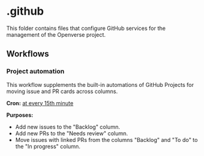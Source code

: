 # .github

This folder contains files that configure GitHub services for the management of
the Openverse project.

## Workflows

### Project automation

This workflow supplements the built-in automations of GitHub Projects for moving
issue and PR cards across columns.

**Cron:** [at every 15th minute](https://crontab.guru/#*/15_*_*_*_*)

**Purposes:**

- Add new issues to the "Backlog" column.
- Add new PRs to the "Needs review" column.
- Move issues with linked PRs from the columns "Backlog" and "To do" to 
  the "In progress" column.
